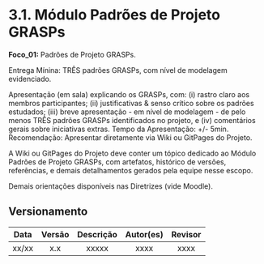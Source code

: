 # 3.1. Módulo Padrões de Projeto GRASPs

**Foco_01:** Padrões de Projeto GRASPs.

Entrega Mínina: TRÊS padrões GRASPs, com nível de modelagem evidenciado.

Apresentação (em sala) explicando os GRASPs, com: (i) rastro claro aos membros participantes; (ii) justificativas & senso crítico sobre os padrões estudados; (iii) breve apresentação - em nível de modelagem - de pelo menos TRÊS padrões GRASPs identificados no projeto, e (iv) comentários gerais sobre iniciativas extras. Tempo da Apresentação: +/- 5min. Recomendação: Apresentar diretamente via Wiki ou GitPages do Projeto.

A Wiki ou GitPages do Projeto deve conter um tópico dedicado ao Módulo Padrões de Projeto GRASPs, com artefatos, histórico de versões, referências, e demais detalhamentos gerados pela equipe nesse escopo.

Demais orientações disponíveis nas Diretrizes (vide Moodle).



## Versionamento

| Data |Versão| Descrição | Autor(es) | Revisor |
|:----:|:----:|:---------:|:-----:|:-----:|
| xx/xx |  x.x  | xxxxx | xxxx | xxxx |